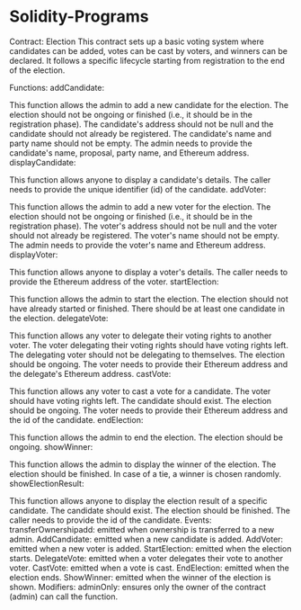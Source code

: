 # Solidity-Programs

Contract: Election
This contract sets up a basic voting system where candidates can be added, votes can be cast by voters, and winners can be declared. It follows a specific lifecycle starting from registration to the end of the election.

Functions:
addCandidate:

This function allows the admin to add a new candidate for the election.
The election should not be ongoing or finished (i.e., it should be in the registration phase).
The candidate's address should not be null and the candidate should not already be registered.
The candidate's name and party name should not be empty.
The admin needs to provide the candidate's name, proposal, party name, and Ethereum address.
displayCandidate:

This function allows anyone to display a candidate's details.
The caller needs to provide the unique identifier (id) of the candidate.
addVoter:

This function allows the admin to add a new voter for the election.
The election should not be ongoing or finished (i.e., it should be in the registration phase).
The voter's address should not be null and the voter should not already be registered.
The voter's name should not be empty.
The admin needs to provide the voter's name and Ethereum address.
displayVoter:

This function allows anyone to display a voter's details.
The caller needs to provide the Ethereum address of the voter.
startElection:

This function allows the admin to start the election.
The election should not have already started or finished.
There should be at least one candidate in the election.
delegateVote:

This function allows any voter to delegate their voting rights to another voter.
The voter delegating their voting rights should have voting rights left.
The delegating voter should not be delegating to themselves.
The election should be ongoing.
The voter needs to provide their Ethereum address and the delegate's Ethereum address.
castVote:

This function allows any voter to cast a vote for a candidate.
The voter should have voting rights left.
The candidate should exist.
The election should be ongoing.
The voter needs to provide their Ethereum address and the id of the candidate.
endElection:

This function allows the admin to end the election.
The election should be ongoing.
showWinner:

This function allows the admin to display the winner of the election.
The election should be finished.
In case of a tie, a winner is chosen randomly.
showElectionResult:

This function allows anyone to display the election result of a specific candidate.
The candidate should exist.
The election should be finished.
The caller needs to provide the id of the candidate.
Events:
transferOwnershipadd: emitted when ownership is transferred to a new admin.
AddCandidate: emitted when a new candidate is added.
AddVoter: emitted when a new voter is added.
StartElection: emitted when the election starts.
DelegateVote: emitted when a voter delegates their vote to another voter.
CastVote: emitted when a vote is cast.
EndElection: emitted when the election ends.
ShowWinner: emitted when the winner of the election is shown.
Modifiers:
adminOnly: ensures only the owner of the contract (admin) can call the function.
